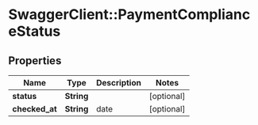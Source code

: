 # SwaggerClient::PaymentComplianceStatus

## Properties
Name | Type | Description | Notes
------------ | ------------- | ------------- | -------------
**status** | **String** |  | [optional] 
**checked_at** | **String** | date | [optional] 


